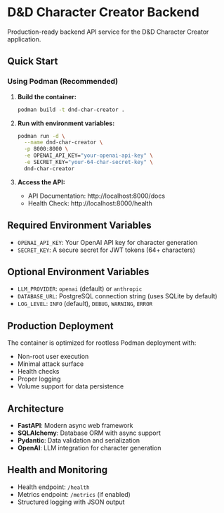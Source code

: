 # D&D Character Creator Backend

Production-ready backend API service for the D&D Character Creator application.

## Quick Start

### Using Podman (Recommended)

1. **Build the container:**
   ```bash
   podman build -t dnd-char-creator .
   ```

2. **Run with environment variables:**
   ```bash
   podman run -d \
     --name dnd-char-creator \
     -p 8000:8000 \
     -e OPENAI_API_KEY="your-openai-api-key" \
     -e SECRET_KEY="your-64-char-secret-key" \
     dnd-char-creator
   ```

3. **Access the API:**
   - API Documentation: http://localhost:8000/docs
   - Health Check: http://localhost:8000/health

## Required Environment Variables

- `OPENAI_API_KEY`: Your OpenAI API key for character generation
- `SECRET_KEY`: A secure secret for JWT tokens (64+ characters)

## Optional Environment Variables

- `LLM_PROVIDER`: `openai` (default) or `anthropic`
- `DATABASE_URL`: PostgreSQL connection string (uses SQLite by default)
- `LOG_LEVEL`: `INFO` (default), `DEBUG`, `WARNING`, `ERROR`

## Production Deployment

The container is optimized for rootless Podman deployment with:
- Non-root user execution
- Minimal attack surface
- Health checks
- Proper logging
- Volume support for data persistence

## Architecture

- **FastAPI**: Modern async web framework
- **SQLAlchemy**: Database ORM with async support
- **Pydantic**: Data validation and serialization
- **OpenAI**: LLM integration for character generation

## Health and Monitoring

- Health endpoint: `/health`
- Metrics endpoint: `/metrics` (if enabled)
- Structured logging with JSON output
